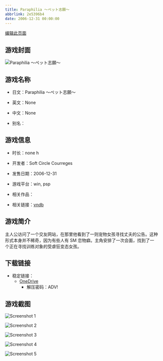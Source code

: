 ```yaml
---
title: Paraphilia ～ペット志願～
abbrlink: 2e5396b4
date: 2006-12-31 00:00:00
---
```

[编辑此页面](https://github.com/ACG-3/ADV3-source/blob/main/source/_posts/games/Paraphilia%20%EF%BD%9E%E3%83%9A%E3%83%83%E3%83%88%E5%BF%97%E9%A1%98%EF%BD%9E.md)

## 游戏封面

![Paraphilia ～ペット志願～](https://pan.timero.xyz/d/onedrive/img_lib_001/Paraphilia%20%EF%BD%9E%E3%83%9A%E3%83%83%E3%83%88%E5%BF%97%E9%A1%98%EF%BD%9E_cover.avif)


## 游戏名称

- 日文：Paraphilia ～ペット志願～
- 英文：None
- 中文：None

- 别名：


## 游戏信息

- 时长：none h
- 开发者：Soft Circle Courreges
- 发售日期：2006-12-31
- 游戏平台：win, psp
- 相关作品：

- 相关链接：[vndb](https://vndb.org/v8194)


## 游戏简介

主人公访问了一个交友网站，在那里他看到了一则宠物女孩寻找丈夫的公告。这种形式本身并不稀奇，因为有些人有 SM 恋物癖。主角安排了一次会面，找到了一个正在寻找训练对象的受虐狂变态女孩。




## 下载链接

- 稳定链接：
    - [OneDrive](https://pan.timero.xyz/onedrive/adv_lib_001/Paraphilia%20%EF%BD%9E%E3%83%9A%E3%83%83%E3%83%88%E5%BF%97%E9%A1%98%EF%BD%9E)
        - 解压密码：ADV!



## 游戏截图


![Screenshot 1](https://pan.timero.xyz/d/onedrive/img_lib_001/Paraphilia%20%EF%BD%9E%E3%83%9A%E3%83%83%E3%83%88%E5%BF%97%E9%A1%98%EF%BD%9E_Screenshot_1.avif)

![Screenshot 2](https://pan.timero.xyz/d/onedrive/img_lib_001/Paraphilia%20%EF%BD%9E%E3%83%9A%E3%83%83%E3%83%88%E5%BF%97%E9%A1%98%EF%BD%9E_Screenshot_2.avif)

![Screenshot 3](https://pan.timero.xyz/d/onedrive/img_lib_001/Paraphilia%20%EF%BD%9E%E3%83%9A%E3%83%83%E3%83%88%E5%BF%97%E9%A1%98%EF%BD%9E_Screenshot_3.avif)

![Screenshot 4](https://pan.timero.xyz/d/onedrive/img_lib_001/Paraphilia%20%EF%BD%9E%E3%83%9A%E3%83%83%E3%83%88%E5%BF%97%E9%A1%98%EF%BD%9E_Screenshot_4.avif)

![Screenshot 5](https://pan.timero.xyz/d/onedrive/img_lib_001/Paraphilia%20%EF%BD%9E%E3%83%9A%E3%83%83%E3%83%88%E5%BF%97%E9%A1%98%EF%BD%9E_Screenshot_5.avif)

